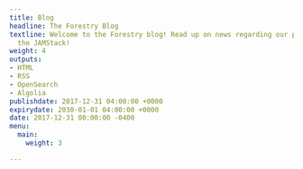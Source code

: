 ```yaml
---
title: Blog
headline: The Forestry Blog
textline: Welcome to the Forestry blog! Read up on news regarding our product and
  the JAMStack!
weight: 4
outputs:
- HTML
- RSS
- OpenSearch
- Algolia
publishdate: 2017-12-31 04:00:00 +0000
expirydate: 2030-01-01 04:00:00 +0000
date: 2017-12-31 00:00:00 -0400
menu:
  main:
    weight: 3

---
```

